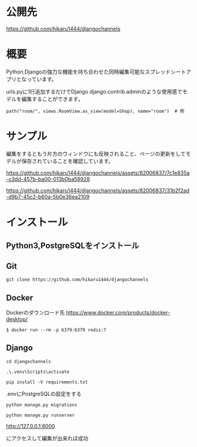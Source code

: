 # 公開先


https://github.com/hikaru1444/djangochannels



# 概要


Python,Djangoの強力な機能を持ち合わせた同時編集可能なスプレッドシートアプリとなっています。

urls.pyに1行追加するだけでDjango django.contrib.adminのような使用感でモデルを編集することができます｡


```
path("room/", views.RoomView.as_view(model=Shop), name="room")  # 例
```



# サンプル


編集をするともう片方のウィンドウにも反映されること、ページの更新をしてモデルが保存されていることを確認しています。

https://github.com/hikaru1444/djangochannels/assets/82006837/7c1e835a-c3dd-457b-ba00-013b0ba59928



https://github.com/hikaru1444/djangochannels/assets/82006837/31b2f2ad-d9b7-45c2-b60a-5b0e36ea2109




# インストール


## Python3,PostgreSQLをインストール


## Git

```
git clone https://github.com/hikaru1444/djangochannels
```

## Docker


Dockerのダウンロード先 https://www.docker.com/products/docker-desktop/
```
$ docker run --rm -p 6379:6379 redis:7
```


## Django


```
cd djangochannels

.\.venv\Scripts\activate

pip install -V requirements.txt
```

.envにPostgreSQLの設定をする

```
python manage.py migrations

python manage.py runserver
```

http://127.0.0.1:8000

にアクセスして編集が出来れば成功

